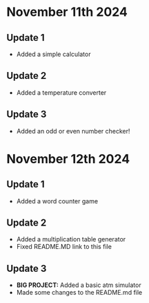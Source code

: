 # November 11th 2024
## Update 1
- Added a simple calculator
## Update 2
- Added a temperature converter
## Update 3
- Added an odd or even number checker!
# November 12th 2024
## Update 1
- Added a word counter game
## Update 2
- Added a multiplication table generator
- Fixed README.MD link to this file
## Update 3
- **BIG PROJECT:** Added a basic atm simulator
- Made some changes to the README.md file